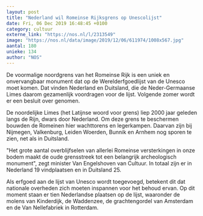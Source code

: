 ```yaml
---
layout: post
title: "Nederland wil Romeinse Rijksgrens op Unescolijst"
date: Fri, 06 Dec 2019 16:48:45 +0100
category: cultuur
externe_link: "https://nos.nl/l/2313549"
image: "https://nos.nl/data/image/2019/12/06/611974/1008x567.jpg"
aantal: 180
unieke: 134
author: "NOS"
---
```


<p>De voormalige noordgrens van het Romeinse Rijk is een uniek en onvervangbaar monument dat op de Werelderfgoedlijst van de Unesco moet komen. Dat vinden Nederland en Duitsland, die de Neder-Germaanse Limes daarom gezamenlijk voordragen voor de lijst. Volgende zomer wordt er een besluit over genomen.</p>
<p>De noordelijke Limes (het Latijnse woord voor grens) liep 2000 jaar geleden langs de Rijn, dwars door Nederland. Om deze grens te beschermen bouwden de Romeinen hier wachttorens en legerkampen. Daarvan zijn bij Nijmegen, Valkenburg, Leiden Woerden, Bunnik en Arnhem nog sporen te zien, net als in Duitsland.</p>
<p>"Het grote aantal overblijfselen van allerlei Romeinse versterkingen in onze bodem maakt de oude grensstreek tot een belangrijk archeologisch monument", zegt minister Van Engelshoven van Cultuur. In totaal zijn er in Nederland 19 vindplaatsen en in Duitsland 25.</p>
<p>Als erfgoed aan de lijst van Unesco wordt toegevoegd, betekent dit dat nationale overheden zich moeten inspannen voor het behoud ervan. Op dit moment staan er tien Nederlandse plaatsen op de lijst, waaronder de molens van Kinderdijk, de Waddenzee, de grachtengordel van Amsterdam en de Van Nellefabriek in Rotterdam.</p>

